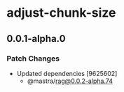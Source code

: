 # adjust-chunk-size

## 0.0.1-alpha.0

### Patch Changes

- Updated dependencies [9625602]
  - @mastra/rag@0.0.2-alpha.74
